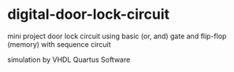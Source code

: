 # digital-door-lock-circuit
mini project door lock circuit using basic (or, and) gate and flip-flop (memory)
with sequence circuit 


simulation by VHDL Quartus Software
